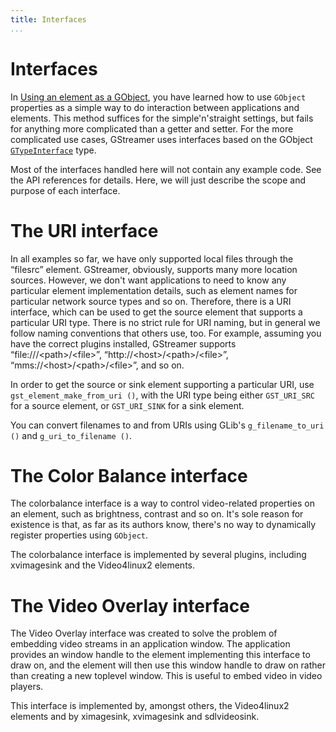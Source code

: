 ```yaml
---
title: Interfaces
...
```


# Interfaces

In [Using an element as a
GObject](manual-elements.md#using-an-element-as-a-gobject), you have
learned how to use `GObject` properties as a simple way to do
interaction between applications and elements. This method suffices for
the simple'n'straight settings, but fails for anything more complicated
than a getter and setter. For the more complicated use cases, GStreamer
uses interfaces based on the GObject
[`GTypeInterface`](http://library.gnome.org/devel/gobject/stable/gtype-non-instantiable-classed.html)
type.

Most of the interfaces handled here will not contain any example code.
See the API references for details. Here, we will just describe the
scope and purpose of each interface.

# The URI interface

In all examples so far, we have only supported local files through the
“filesrc” element. GStreamer, obviously, supports many more location
sources. However, we don't want applications to need to know any
particular element implementation details, such as element names for
particular network source types and so on. Therefore, there is a URI
interface, which can be used to get the source element that supports a
particular URI type. There is no strict rule for URI naming, but in
general we follow naming conventions that others use, too. For example,
assuming you have the correct plugins installed, GStreamer supports
“file:///\<path\>/\<file\>”, “http://\<host\>/\<path\>/\<file\>”,
“mms://\<host\>/\<path\>/\<file\>”, and so on.

In order to get the source or sink element supporting a particular URI,
use `gst_element_make_from_uri ()`, with the URI type being either
`GST_URI_SRC` for a source element, or `GST_URI_SINK` for a sink
element.

You can convert filenames to and from URIs using GLib's
`g_filename_to_uri ()` and `g_uri_to_filename ()`.

# The Color Balance interface

The colorbalance interface is a way to control video-related properties
on an element, such as brightness, contrast and so on. It's sole reason
for existence is that, as far as its authors know, there's no way to
dynamically register properties using `GObject`.

The colorbalance interface is implemented by several plugins, including
xvimagesink and the Video4linux2 elements.

# The Video Overlay interface

The Video Overlay interface was created to solve the problem of
embedding video streams in an application window. The application
provides an window handle to the element implementing this interface to
draw on, and the element will then use this window handle to draw on
rather than creating a new toplevel window. This is useful to embed
video in video players.

This interface is implemented by, amongst others, the Video4linux2
elements and by ximagesink, xvimagesink and sdlvideosink.


